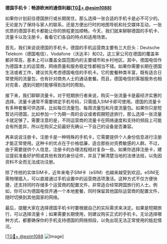 **德国手机卡：畅游欧洲的通信利器[[TG💪+ @esim1088](https://t.me/s/esim1088)]**

如果你计划前往德国旅行或长期居住，那么选择一张合适的手机卡是必不可少的。无论是为了保持与家人的联系，还是方便出行时的地图导航和社交媒体互动，一张优质的德国手机卡都能让你的旅程更加顺畅。今天，我们就来聊聊德国的手机卡、流量卡以及注册卡，看看它们各自的特点和适用场景。

首先，我们来说说德国的手机卡。德国的手机运营商主要有三大巨头：Deutsche Telekom（德国电信）、Vodafone（沃达丰）和O2。这三家公司在德国的覆盖率都非常高，基本上可以覆盖全国范围内的主要城市和乡村地区。其中，德国电信作为德国本土的运营商，网络质量和服务稳定性都相当不错。如果你需要长期在德国生活或者工作，建议优先考虑德国电信的手机卡。它的套餐种类丰富，既有适合日常使用的流量包，也有针对商务人士的通话套餐。而且，德国电信的客服服务也相对完善，遇到问题时能够得到及时的帮助。

接下来，我们聊聊流量卡。对于短期旅行者来说，购买一张流量卡是最经济实惠的选择。流量卡通常不需要绑定手机号码，只需插入SIM卡即可使用。德国的流量卡有多种套餐可供选择，比如每日流量包、每周流量包和月度流量包。如果你只是短暂访问德国，比如参加一个为期一周的会议或者假期短途旅行，那么选择一张流量卡就足够了。需要注意的是，不同运营商的流量卡在网络速度和支持的频段上可能会有所差异，所以在购买之前最好先确认一下自己的设备是否兼容。

再来说说注册卡。注册卡是一种特殊的手机卡，它需要提供个人身份信息进行注册才能正常使用。这种卡的优点在于价格低廉，适合那些对资费敏感的人群。不过，由于需要提供个人信息，注册卡的办理流程相对复杂一些。如果你选择注册卡，建议提前准备好护照或其他有效的身份证件，并且了解清楚当地的法律法规，以免因资料不全而无法成功注册。

除了传统的实体SIM卡，近年来电子SIM卡（eSIM）也越来越受到欢迎。eSIM无需物理插入，可以直接通过手机设置中的运营商选项激活。这种方式不仅方便快捷，还支持同时存储多个运营商的配置文件，非常适合经常跨国旅行的人士。例如，你可以为德国电信开通一个本地套餐，同时保留其他国际运营商的配置文件，随时切换到其他国家的网络。

最后，提醒大家在选择德国手机卡时要根据自己的实际需求来决定。如果是短期旅行，可以选择流量卡；如果需要长期使用，则建议购买正式的手机卡。无论选择哪种方式，都要确保你的手机支持德国的网络频段，以免出现无法正常使用的尴尬情况。

[[TG💪+ @esim1088](https://t.me/s/esim1088) ![Image](https://i.postimg.cc/4NQfJmqS/Snipaste-2025-05-13-00-14-12.png)]